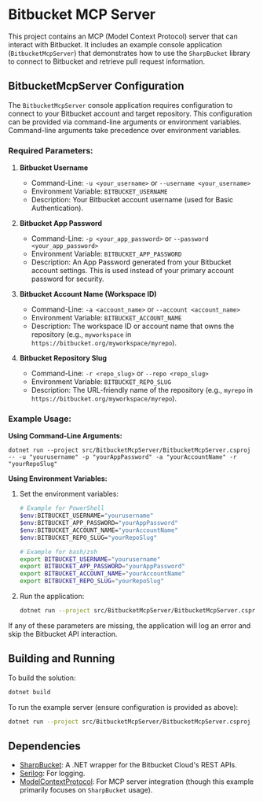 # Bitbucket MCP Server

This project contains an MCP (Model Context Protocol) server that can interact with Bitbucket.
It includes an example console application (`BitbucketMcpServer`) that demonstrates how to use the `SharpBucket` library to connect to Bitbucket and retrieve pull request information.

## BitbucketMcpServer Configuration

The `BitbucketMcpServer` console application requires configuration to connect to your Bitbucket account and target repository. This configuration can be provided via command-line arguments or environment variables. Command-line arguments take precedence over environment variables.

### Required Parameters:

1. **Bitbucket Username**
    * Command-Line: `-u <your_username>` or `--username <your_username>`
    * Environment Variable: `BITBUCKET_USERNAME`
    * Description: Your Bitbucket account username (used for Basic Authentication).

2. **Bitbucket App Password**
    * Command-Line: `-p <your_app_password>` or `--password <your_app_password>`
    * Environment Variable: `BITBUCKET_APP_PASSWORD`
    * Description: An App Password generated from your Bitbucket account settings. This is used instead of your primary account password for security.

3. **Bitbucket Account Name (Workspace ID)**
    * Command-Line: `-a <account_name>` or `--account <account_name>`
    * Environment Variable: `BITBUCKET_ACCOUNT_NAME`
    * Description: The workspace ID or account name that owns the repository (e.g., `myworkspace` in `https://bitbucket.org/myworkspace/myrepo`).

4. **Bitbucket Repository Slug**
    * Command-Line: `-r <repo_slug>` or `--repo <repo_slug>`
    * Environment Variable: `BITBUCKET_REPO_SLUG`
    * Description: The URL-friendly name of the repository (e.g., `myrepo` in `https://bitbucket.org/myworkspace/myrepo`).

### Example Usage:

**Using Command-Line Arguments:**

```shell
dotnet run --project src/BitbucketMcpServer/BitbucketMcpServer.csproj -- -u "yourusername" -p "yourAppPassword" -a "yourAccountName" -r "yourRepoSlug"
```

**Using Environment Variables:**

1. Set the environment variables:

    ```sh
    # Example for PowerShell
    $env:BITBUCKET_USERNAME="yourusername"
    $env:BITBUCKET_APP_PASSWORD="yourAppPassword"
    $env:BITBUCKET_ACCOUNT_NAME="yourAccountName"
    $env:BITBUCKET_REPO_SLUG="yourRepoSlug"

    # Example for bash/zsh
    export BITBUCKET_USERNAME="yourusername"
    export BITBUCKET_APP_PASSWORD="yourAppPassword"
    export BITBUCKET_ACCOUNT_NAME="yourAccountName"
    export BITBUCKET_REPO_SLUG="yourRepoSlug"
    ```

1. Run the application:

    ```sh
    dotnet run --project src/BitbucketMcpServer/BitbucketMcpServer.csproj
    ```

If any of these parameters are missing, the application will log an error and skip the Bitbucket API interaction.

## Building and Running

To build the solution:

```sh
dotnet build
```

To run the example server (ensure configuration is provided as above):

```sh
dotnet run --project src/BitbucketMcpServer/BitbucketMcpServer.csproj
```

## Dependencies

* [SharpBucket](https://github.com/MitjaBezensek/SharpBucket): A .NET wrapper for the Bitbucket Cloud's REST APIs.
* [Serilog](https://serilog.net/): For logging.
* [ModelContextProtocol](https://www.npmjs.com/package/model-context-protocol): For MCP server integration (though this example primarily focuses on `SharpBucket` usage).
